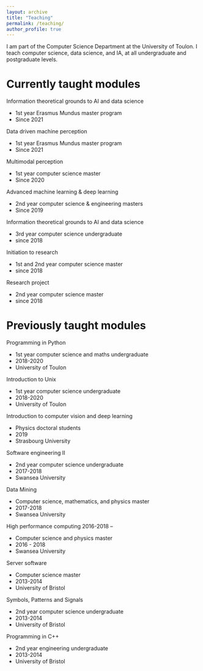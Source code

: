```yaml
---
layout: archive
title: "Teaching"
permalink: /teaching/
author_profile: true
---
```


I am part of the Computer Science Department at the University of Toulon.
I teach computer science, data science, and IA, at all undergraduate and postgraduate levels.

Currently taught modules
======

Information theoretical grounds to AI and data science
* 1st year Erasmus Mundus master program
* Since 2021

Data driven machine perception
* 1st year Erasmus Mundus master program
* Since 2021

Multimodal perception
* 1st year computer science master
* Since 2020

Advanced machine learning & deep learning
* 2nd year computer science & engineering masters
* Since 2019

Information theoretical grounds to AI and data science
* 3rd year computer science undergraduate
* since 2018

Initiation to research
* 1st and 2nd year computer science master
* since 2018

Research project
* 2nd year computer science master
* since 2018

Previously taught modules
======

Programming in Python 
* 1st year computer science and maths undergraduate
* 2018-2020
* University of Toulon

Introduction to Unix
* 1st year computer science undergraduate
* 2018-2020
* University of Toulon

Introduction to computer vision and deep learning
* Physics doctoral students
* 2019
* Strasbourg University

Software engineering II
* 2nd year computer science undergraduate
* 2017-2018
* Swansea University

Data Mining
* Computer science, mathematics, and physics master
* 2017-2018
* Swansea University

High performance computing	2016-2018 – 
* Computer science and physics master
* 2016 - 2018
* Swansea University

Server software 
* Computer science master 
* 2013-2014
* University of Bristol

Symbols, Patterns and Signals
* 2nd year computer science undergraduate
* 2013-2014
* University of Bristol

Programming in C++
* 2nd year engineering undergraduate
* 2013-2014
* University of Bristol
